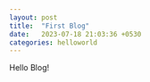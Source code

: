```yaml
---
layout: post
title:  "First Blog"
date:   2023-07-18 21:03:36 +0530
categories: helloworld
---
```

Hello Blog!

[jekyll-docs]: https://jekyllrb.com/docs/home
[jekyll-gh]:   https://github.com/jekyll/jekyll
[jekyll-talk]: https://talk.jekyllrb.com/
